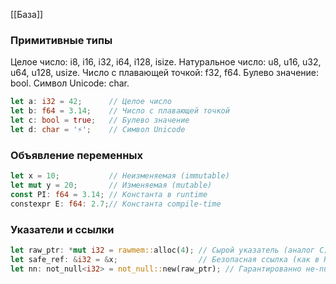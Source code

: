 [[База]]
### **Примитивные типы**

Целое число: i8, i16, i32, i64, i128, isize.
Натуральное число: u8, u16, u32, u64, u128, usize.
Число с плавающей точкой: f32, f64.
Булево значение: bool.
Символ Unicode: char.

```rust
let a: i32 = 42;      // Целое число
let b: f64 = 3.14;    // Число с плавающей точкой
let c: bool = true;   // Булево значение
let d: char = '⚡';    // Символ Unicode
```

### **Объявление переменных**

```rust
let x = 10;           // Неизменяемая (immutable)
let mut y = 20;       // Изменяемая (mutable)
const PI: f64 = 3.14; // Константа в runtime
constexpr E: f64: 2.7;// Константа compile-time
```

### **Указатели и ссылки**

```rust
let raw_ptr: *mut i32 = rawmem::alloc(4); // Сырой указатель (аналог C)
let safe_ref: &i32 = &x;                  // Безопасная ссылка (как в Rust)
let nn: not_null<i32> = not_null::new(raw_ptr); // Гарантированно не-null
```

